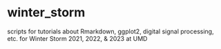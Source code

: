 # winter_storm
scripts for tutorials about Rmarkdown, ggplot2, digital signal processing, etc. for Winter Storm 2021, 2022, & 2023 at UMD
